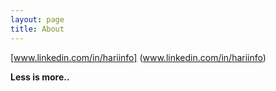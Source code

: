 ```yaml
---
layout: page
title: About
---
```


[www.linkedin.com/in/hariinfo] (www.linkedin.com/in/hariinfo)

**Less is more..**
